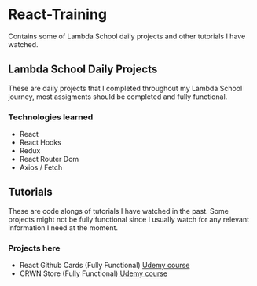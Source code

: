 # React-Training
Contains some of Lambda School daily projects and other tutorials I have watched.

## Lambda School Daily Projects
These are daily projects that I completed throughout my Lambda School journey, most assigments should be completed and fully functional.
 ### Technologies learned
  - React
  - React Hooks
  - Redux
  - React Router Dom
  - Axios / Fetch

## Tutorials
These are code alongs of tutorials I have watched in the past. Some projects might not be fully functional since I usually watch for any relevant information I need at the moment.
 ### Projects here
  - React Github Cards (Fully Functional) [Udemy course](https://www.udemy.com/course/modern-react-front-to-back)
  - CRWN Store (Fully Functional) [Udemy course](https://www.udemy.com/course/complete-react-developer-zero-to-mastery)


